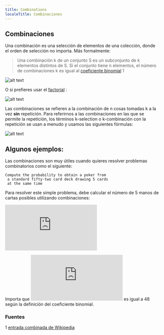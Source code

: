 ```yaml
---
title: Combinations
localeTitle: Combinaciones
---
```

## Combinaciones

Una combinación es una selección de elementos de una colección, donde el orden de selección no importa. Más formalmente:

> Una combinación k de un conjunto S es un subconjunto de k elementos distintos de S. Si el conjunto tiene n elementos, el número de combinaciones k es igual al [coeficiente binomial](https://guide.freecodecamp.org/mathematics/counting/factorials-and-binomial-coefficients/) 1

![alt text](https://wikimedia.org/api/rest_v1/media/math/render/svg/08bdf0fff474c26293414f9eb01ab4bc73ef941f "coeficiente binomial")

O si prefieres usar el [factorial](https://guide.freecodecamp.org/mathematics/counting/factorials-and-binomial-coefficients/) :

![alt text](https://wikimedia.org/api/rest_v1/media/math/render/svg/813f7124a61dac205542db3f8491b36cb306453a "factorial")

Las combinaciones se refieren a la combinación de n cosas tomadas k a la vez **sin** repetición. Para referirnos a las combinaciones en las que se permite la repetición, los términos k-selection o k-combinación con la repetición se usan a menudo y usamos las siguientes fórmulas:

![alt text](https://wikimedia.org/api/rest_v1/media/math/render/svg/6c73b231f2fbfa42d5e10c310d8c3f5022d9ceb0 "coeficiente binomial")

## Algunos ejemplos:

Las combinaciones son muy útiles cuando quieres resolver problemas combinatorios como el siguiente:
```
Compute the probability to obtain a poker from 
 a standard fifty-two card deck drawing 5 cards 
 at the same time 
```

Para resolver este simple problema, debe calcular el número de 5 manos de cartas posibles utilizando combinaciones:

![alt text](https://latex.codecogs.com/gif.latex?%5Cfrac%7B13%5Cbinom%7B52%7D%7B4%7D%5Cbinom%7B48%7D%7B1%7D%7D%7B%5Cbinom%7B52%7D%7B5%7D%7D "problema de poker")

Importa que ![alt text](https://latex.codecogs.com/gif.latex?%5Cbinom%7B48%7D%7B1%7D "48 en 1") es igual a 48 según la definición del coeficiente binomial.

### Fuentes

1 [entrada combinada de Wikipedia](https://en.wikipedia.org/wiki/Combination)